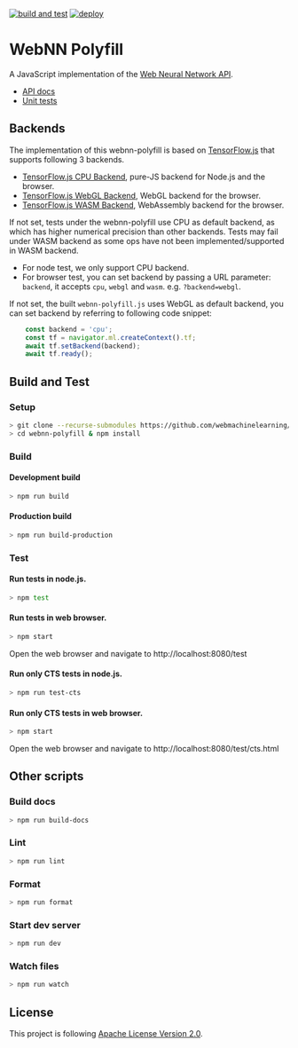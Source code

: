 [![build and test](https://github.com/webmachinelearning/webnn-polyfill/workflows/build%20and%20test/badge.svg)](https://github.com/webmachinelearning/webnn-polyfill/actions)
[![deploy](https://github.com/webmachinelearning/webnn-polyfill/workflows/deploy/badge.svg)](https://github.com/webmachinelearning/webnn-polyfill/actions)

# WebNN Polyfill

A JavaScript implementation of the [Web Neural Network API](https://webmachinelearning.github.io/webnn/).

* [API docs](https://webmachinelearning.github.io/webnn-polyfill/docs/)
* [Unit tests](https://webmachinelearning.github.io/webnn-polyfill/test/)

## Backends

The implementation of this webnn-polyfill is based on [TensorFlow.js](https://github.com/tensorflow/tfjs) that supports following 3 backends.

* [TensorFlow.js CPU Backend](https://github.com/tensorflow/tfjs/blob/master/tfjs-backend-cpu), pure-JS backend for Node.js and the browser.
* [TensorFlow.js WebGL Backend](https://github.com/tensorflow/tfjs/blob/master/tfjs-backend-webgl), WebGL backend for the browser.
* [TensorFlow.js WASM Backend](https://github.com/tensorflow/tfjs/blob/master/tfjs-backend-wasm), WebAssembly backend for the browser.

If not set, tests under the webnn-polyfill use CPU as default backend, as which has higher numerical precision than other backends. Tests may fail under WASM backend as some ops have not been implemented/supported in WASM backend.

* For node test, we only support CPU backend.
* For browser test, you can set backend by passing a URL parameter: `backend`, it accepts `cpu`, `webgl` and `wasm`. e.g. `?backend=webgl`.

If not set, the built `webnn-polyfill.js` uses WebGL as default backend, you can set backend by referring to following code snippet:

```js
    const backend = 'cpu';
    const tf = navigator.ml.createContext().tf;
    await tf.setBackend(backend);
    await tf.ready();
```

## Build and Test

### Setup

```sh
> git clone --recurse-submodules https://github.com/webmachinelearning/webnn-polyfill
> cd webnn-polyfill & npm install
```

### Build
#### Development build

```sh
> npm run build
```

#### Production build

```sh
> npm run build-production
```

### Test
#### Run tests in node.js.

```sh
> npm test
```

#### Run tests in web browser.

```sh
> npm start
```

Open the web browser and navigate to http://localhost:8080/test

#### Run only CTS tests in node.js.

```sh
> npm run test-cts
```

#### Run only CTS tests in web browser.

```sh
> npm start
```

Open the web browser and navigate to http://localhost:8080/test/cts.html

## Other scripts
### Build docs

```sh
> npm run build-docs
```

### Lint

```sh
> npm run lint
```

### Format

```sh
> npm run format
```

### Start dev server

```sh
> npm run dev
```

### Watch files

```sh
> npm run watch
```


## License

This project is following [Apache License Version 2.0](./LICENSE).
